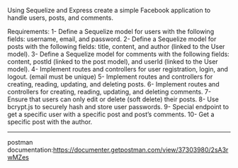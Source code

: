 Using Sequelize and Express create a simple Facebook application to handle users, posts, and comments.

Requirements:
1- Define a Sequelize model for users with the following fields:
username, email, and password.
2- Define a Sequelize model for posts with the following fields:
title, content, and author (linked to the User model).
3- Define a Sequelize model for comments with the following
fields: content, postId (linked to the post model), and userId
(linked to the User model).
4- Implement routes and controllers for user registration, login,
and logout. (email must be unique)
5- Implement routes and controllers for creating, reading,
updating, and deleting posts.
6- Implement routes and controllers for creating, reading,
updating, and deleting comments.
7- Ensure that users can only edit or delete (soft delete) their
posts.
8- Use bcrypt.js to securely hash and store user passwords.
9- Special endpoint to get a specific user with a specific post and
post’s comments.
10- Get a specific post with the author.



___________________________________________________________________________________________________________________________

postman documentation:https://documenter.getpostman.com/view/37303980/2sA3rwMZes
